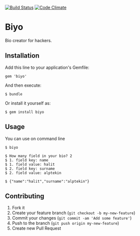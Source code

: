 [![Build Status](https://travis-ci.org/halitalptekin/biyo.png?branch=develop)](https://travis-ci.org/halitalptekin/biyo)
[![Code Climate](https://codeclimate.com/github/halitalptekin/biyo.png)](https://codeclimate.com/github/halitalptekin/biyo)

# Biyo

Bio creator for hackers.

## Installation

Add this line to your application's Gemfile:

    gem 'biyo'

And then execute:

    $ bundle

Or install it yourself as:

    $ gem install biyo

## Usage

You can use on command line

    $ biyo

    $ How many field in your bio? 2
    $ 1. field key: name
    $ 1. field value: halit
    $ 2. field key: surname
    $ 2. field value: alptekin

    $ {"name":"halit","surname":"alptekin"}

## Contributing

1. Fork it
2. Create your feature branch (`git checkout -b my-new-feature`)
3. Commit your changes (`git commit -am 'Add some feature'`)
4. Push to the branch (`git push origin my-new-feature`)
5. Create new Pull Request

